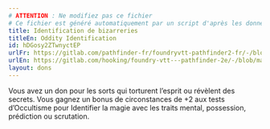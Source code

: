 ```yaml
---
# ATTENTION : Ne modifiez pas ce fichier
# Ce fichier est généré automatiquement par un script d'après les données du module Foundry VTT officiel et de sa traduction
title: Identification de bizarreries
titleEn: Oddity Identification
id: hDGosy2ZTwnyctEP
urlFr: https://gitlab.com/pathfinder-fr/foundryvtt-pathfinder2-fr/-/blob/master/data/feats/hDGosy2ZTwnyctEP.htm
urlEn: https://gitlab.com/hooking/foundry-vtt---pathfinder-2e/-/blob/master/packs/data/feats.db/oddity-identification.json
layout: dons
---
```

Vous avez un don pour les sorts qui torturent l’esprit ou révèlent des secrets. Vous gagnez un bonus de circonstances de +2 aux tests d’Occultisme pour Identifier la magie avec les traits mental, possession, prédiction ou scrutation.
